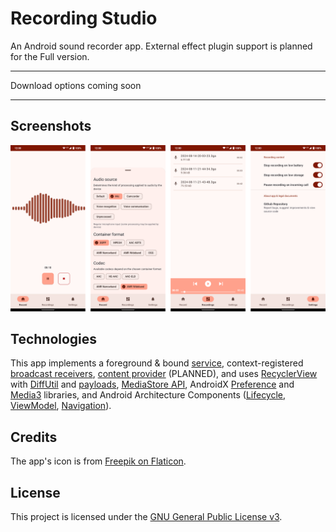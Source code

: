 # Recording Studio
An Android sound recorder app. External effect plugin support is planned for the Full version.

---
Download options coming soon

---

## Screenshots
![Screenshots collage](/docs/merged.png)

## Technologies
This app implements a foreground & bound <ins>service</ins>, context-registered <ins>broadcast receivers</ins>, <ins>content provider</ins> (PLANNED), and uses [RecyclerView](https://developer.android.com/develop/ui/views/layout/recyclerview) with [DiffUtil](https://developer.android.com/reference/androidx/recyclerview/widget/DiffUtil) and <ins>payloads</ins>, [MediaStore API](https://developer.android.com/training/data-storage/shared/media#media_store), AndroidX [Preference](https://developer.android.com/develop/ui/views/components/settings) and [Media3](https://developer.android.com/media/media3) libraries, and Android Architecture Components ([Lifecycle](https://developer.android.com/topic/libraries/architecture/lifecycle), [ViewModel](https://developer.android.com/topic/libraries/architecture/viewmodel), [Navigation](https://developer.android.com/jetpack/androidx/releases/navigation)).

## Credits
The app's icon is from [Freepik on Flaticon](https://www.flaticon.com/free-icons/studio).

## License 
This project is licensed under the [GNU General Public License v3](LICENSE).